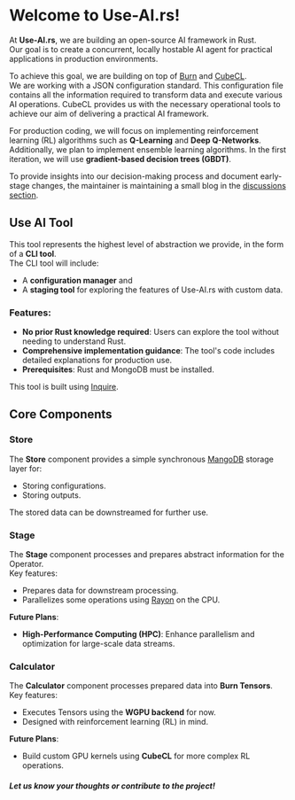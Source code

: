 # Welcome to Use-AI.rs!

At **Use-AI.rs**, we are building an open-source AI framework in Rust.  
Our goal is to create a concurrent, locally hostable AI agent for practical applications in production environments.

To achieve this goal, we are building on top of [Burn](https://burn.dev/) and [CubeCL](https://github.com/tracel-ai/cubecl).  
We are working with a JSON configuration standard. This configuration file contains all the information required to transform data and execute various AI operations. CubeCL provides us with the necessary operational tools to achieve our aim of delivering a practical AI framework.

For production coding, we will focus on implementing reinforcement learning (RL) algorithms such as **Q-Learning** and **Deep Q-Networks**. Additionally, we plan to implement ensemble learning algorithms. In the first iteration, we will use **gradient-based decision trees (GBDT)**.

To provide insights into our decision-making process and document early-stage changes, the maintainer is maintaining a small blog in the [discussions section](https://github.com/Use-AIrs/use-ai.rs/discussions).


## Use AI Tool

This tool represents the highest level of abstraction we provide, in the form of a **CLI tool**.  
The CLI tool will include:

- A **configuration manager** and
- A **staging tool** for exploring the features of Use-AI.rs with custom data.

### Features:
- **No prior Rust knowledge required**: Users can explore the tool without needing to understand Rust.
- **Comprehensive implementation guidance**: The tool's code includes detailed explanations for production use.
- **Prerequisites**: Rust and MongoDB must be installed.

This tool is built using [Inquire](https://docs.rs/inquire/latest/inquire/).


## Core Components

### Store

The **Store** component provides a simple synchronous [MangoDB](https://www.mongodb.com/) storage layer for:
- Storing configurations.
- Storing outputs.

The stored data can be downstreamed for further use.

### Stage

The **Stage** component processes and prepares abstract information for the Operator.  
Key features:
- Prepares data for downstream processing.
- Parallelizes some operations using [Rayon](https://docs.rs/rayon/latest/rayon/) on the CPU.

**Future Plans**:
- **High-Performance Computing (HPC)**: Enhance parallelism and optimization for large-scale data streams.

### Calculator

The **Calculator** component processes prepared data into **Burn Tensors**.  
Key features:
- Executes Tensors using the **WGPU backend** for now.
- Designed with reinforcement learning (RL) in mind.

**Future Plans**:
- Build custom GPU kernels using **CubeCL** for more complex RL operations.

##### Let us know your thoughts or contribute to the project!